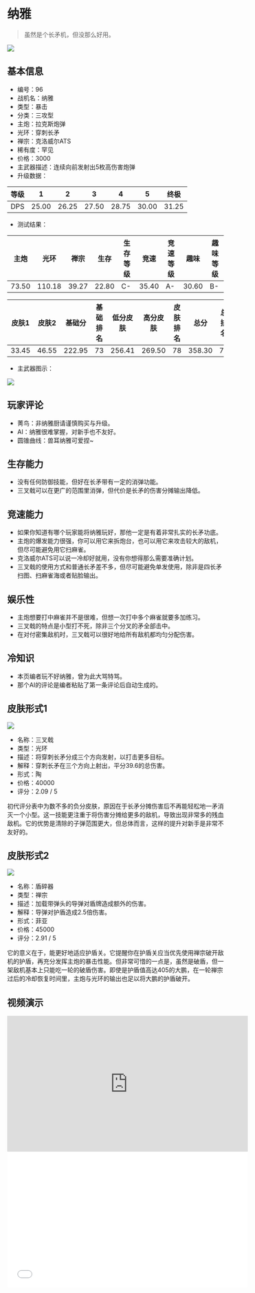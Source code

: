 # 纳雅

> 虽然是个长矛机，但没那么好用。

<img src="/ships/ship_96.png" style={{zoom:1}}/>

## 基本信息

- 编号：96
- 战机名：纳雅
- 类型：暴击
- 分类：三攻型
- 主炮：拉克斯炮弹
- 光环：穿刺长矛
- 禅宗：克洛威尔ATS
- 稀有度：罕见
- 价格：3000
- 主武器描述：连续向前发射出5枚高伤害炮弹
- 升级数据：

| 等级 | 1 | 2 | 3 | 4 | 5 | 终极 |
|--|--|--|--|--|--|--|
| DPS | 25.00 | 26.25 | 27.50 | 28.75 | 30.00 | 31.25 |

- 测试结果：

| 主炮 | 光环 | 禅宗 | 生存 | 生存等级 | 竞速 | 竞速等级 | 趣味 | 趣味等级 |
|--|--|--|--|--|--|--|--|--|
| 73.50 | 110.18 | 39.27 | 22.80 | C- | 35.40 | A- | 30.60 | B- |

| 皮肤1 | 皮肤2 | 基础分 | 基础排名 | 低分皮肤 | 高分皮肤 | 皮肤排名 | 总分 | 总排名 |
|--|--|--|--|--|--|--|--|--|
| 33.45 | 46.55 | 222.95 | 73 | 256.41 | 269.50 | 78 | 358.30 | 74 |

- 主武器图示：

<img src="/illustration/main_96.gif" style={{zoom:1}}/>

## 玩家评论

- 菁鸟：非纳雅厨请谨慎购买与升级。
- AI：纳雅很难掌握，对新手也不友好。
- 圆锥曲线：兽耳纳雅可爱捏~

## 生存能力

- 没有任何防御技能，但好在长矛带有一定的消弹功能。
- 三叉戟可以在更广的范围里消弹，但代价是长矛的伤害分摊输出降低。

## 竞速能力

- 如果你知道有哪个玩家能将纳雅玩好，那他一定是有着非常扎实的长矛功底。
- 主炮的爆发能力很强，你可以用它来拆炮台，也可以用它来攻击较大的敌机，但尽可能避免用它扫麻雀。
- 克洛威尔ATS可以说一冷却好就用，没有你想得那么需要准确计划。
- 三叉戟的使用方式和普通长矛差不多，但尽可能避免单发使用，除非是四长矛扫图、扫麻雀海或者贴脸输出。

## 娱乐性

- 主炮想要打中麻雀并不是很难，但想一次打中多个麻雀就要多加练习。
- 三叉戟的特点是小型打不死，除非三个分叉的矛全部击中。
- 在对付密集敌机时，三叉戟可以很好地给所有敌机都均匀分配伤害。

## 冷知识

- 本页编者玩不好纳雅，曾为此大骂特骂。
- 那个AI的评论是编者粘贴了第一条评论后自动生成的。

## 皮肤形式1

<img src="/ships/ship_96_apex_1.png" style={{zoom:1}}/>

- 名称：三叉戟
- 类型：光环
- 描述：将穿刺长矛分成三个方向发射，以打击更多目标。
- 解释：穿刺长矛在三个方向上射出，平分39.6的总伤害。
- 形式：陶
- 价格：40000
- 评分：2.09 / 5

初代评分表中为数不多的负分皮肤，原因在于长矛分摊伤害后不再能轻松地一矛消灭一个小型。这一技能更注重于将伤害分摊给更多的敌机，导致出现非常多的残血敌机。它的优势是清除的子弹范围更大，但总体而言，这样的提升对新手是非常不友好的。

## 皮肤形式2

<img src="/ships/ship_96_apex_2.png" style={{zoom:1}}/>

- 名称：盾碎器
- 类型：禅宗
- 描述：加载带弹头的导弹对盾牌造成额外的伤害。
- 解释：导弹对护盾造成2.5倍伤害。
- 形式：菲亚
- 价格：45000
- 评分：2.91 / 5

它的意义在于，能更好地适应护盾关。它提醒你在护盾关应当优先使用禅宗破开敌机的护盾，再充分发挥主炮的暴击性能。但非常可惜的一点是，虽然是破盾，但一架敌机基本上只能吃一轮的破盾伤害。即使是护盾值高达405的大鹏，在一轮禅宗过后的冷却恢复时间里，主炮与光环的输出也足以将大鹏的护盾破开。

## 视频演示

<iframe width="560" height="315" src="https://www.youtube.com/embed/zHyfX9-Ygv8?si=ZrRGS2ruXrWbK-nY" title="YouTube video player" frameborder="0" allow="accelerometer; autoplay; clipboard-write; encrypted-media; gyroscope; picture-in-picture; web-share" referrerpolicy="strict-origin-when-cross-origin" allowfullscreen></iframe>

<br/>

<iframe width="560" height="315" src="//player.bilibili.com/player.html?aid=903685493&bvid=BV1EP4y1D77P&cid=919716203&p=1&autoplay=false" scrolling="no" border="0" frameborder="no" allow="accelerometer; autoplay; clipboard-write; encrypted-media; gyroscope; picture-in-picture; web-share" framespacing="0" allowfullscreen="true"> </iframe>